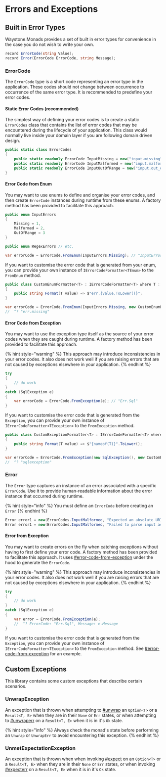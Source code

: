 # Errors and Exceptions

## Built in Error Types

Waystone.Monads provides a set of built in error types for convenience in the case you do not wish to write your own.

```csharp
record ErrorCode(string Value);
record Error(ErrorCode ErrorCode, string Message);
```

### ErrorCode

The `ErrorCode` type is a short code representing an error type in the application. These codes should not change between occurrence to occurrence of the same error type. It is recommended to predefine your error codes.

#### Static Error Codes (recommended)

The simplest way of defining your error codes is to create a static `ErrorCodes` class that contains the list of error codes that may be encountered during the lifecycle of your application. This class would normally live inside your domain layer if you are following domain driven design.

```csharp
public static class ErrorCodes
{
    public static readonly ErrorCode InputMissing = new("input.missing");
    public static readonly ErrorCode InputMalformed = new("input.malformed");
    public static readonly ErrorCode InputOutOfRange = new("input.out_of_range");
}
```

#### Error Code from Enum

You may want to use enums to define and organise your error codes, and then create `ErrorCode` instances during runtime from these enums. A factory method has been provided to facilitate this approach.

```csharp
public enum InputErrors
{
    Missing = 1,
    Malformed = 2,
    OutOfRange = 3
}

public enum RegexErrors // etc.

var errorCode = ErrorCode.FromEnum(InputErrors.Missing); // "InputErrors.Missing"
```

If you want to customise the error code that is generated from your enum, you can provide your own instance of `IErrorCodeFormatter<TEnum>` to the `FromEnum` method.

```csharp
public class CustomEnumFormatter<T> : IErrorCodeFormatter<T> where T : Enum
{
    public string Format(T value) => $"err.{value.ToLower()}";
}

var errorCode = ErrorCode.FromEnum(InputErrors.Missing, new CustomEnumFormatter<InputErrors>());
//  ^? "err.missing"
```

#### Error Code from Exception

You may want to use the exception type itself as the source of your error codes when they are caught during runtime. A factory method has been provided to facilitate this approach.

{% hint style="warning" %}
This approach may introduce inconsistencies in your error codes. It also does not work well if you are raising errors that are not caused by exceptions elsewhere in your application.
{% endhint %}

```csharp
try
{
    // do work
}
catch (SqlException e)
{
    var errorCode = ErrorCode.FromException(e); // "Err.Sql"
}
```

If you want to customise the error code that is generated from the `Exception`, you can provide your own instance of `IErrorCodeFormatter<TException>` to the `FromException` method.

```csharp
public class CustomExceptionFormatter<T> : IErrorCodeFormatter<T> where T : Exception
{
    public string Format(T value) => $"{nameof(T)}".ToLower();
}

var errorCode = ErrorCode.FromException(new SqlException(), new CustomExceptionFormatter<SqlException>());
//  ^? "sqlexception"
```

### Error

The `Error` type captures an instance of an error associated with a specific `ErrorCode`. Use it to provide human-readable information about the error instance that occurred during runtime.

{% hint style="info" %}
You must define an `ErrorCode` before creating an `Error`
{% endhint %}

```csharp
Error error1 = new(ErrorCodes.InputMalformed, "Expected an absolute URI but received a relative URI");
Error error1 = new(ErrorCodes.InputMalformed, "Failed to parse input as a number");
```

#### Error from Exception

You may want to create errors on the fly when catching exceptions without having to first define your error code. A factory method has been provided to facilitate this approach. It uses [#error-code-from-exception](errors-and-exceptions.md#error-code-from-exception "mention") under the hood to generate the `ErrorCode`.

{% hint style="warning" %}
This approach may introduce inconsistencies in your error codes. It also does not work well if you are raising errors that are not caused by exceptions elsewhere in your application.
{% endhint %}

```csharp
try
{
    // do work
}
catch (SqlException e)
{
    var error = ErrorCode.FromException(e);
    //  ^? ErrorCode: "Err.Sql", Message: e.Message
}
```

If you want to customise the error code that is generated from the `Exception`, you can provide your own instance of `IErrorCodeFormatter<TException>` to the `FromException` method. See [#error-code-from-exception](errors-and-exceptions.md#error-code-from-exception "mention") for an example.

## Custom Exceptions

This library contains some custom exceptions that describe certain scenarios.

### UnwrapException

An exception that is thrown when attempting to [#unwrap](using-the-library/core-functionality.md#unwrap "mention") an `Option<T>` or a `Result<T, E>` when they are in their `None` or `Err` states, or when attempting to [#unwraperr](result-less-than-t-e-greater-than.md#unwraperr "mention") on a `Result<T, E>` when it is in it's `Ok` state.

{% hint style="info" %}
Always check the monad's state before performing an `Unwrap` or `UnwrapErr`  to avoid encountering this exception.
{% endhint %}

### UnmetExpectationException

An exception that is thrown when when invoking [#expect](using-the-library/core-functionality.md#expect "mention") on an `Option<T>` or a `Result<T, E>` when they are in their `None` or `Err` states, or when invoking [#expecterr](result-less-than-t-e-greater-than.md#expecterr "mention") on a `Result<T, E>` when it is in it's `Ok` state.
